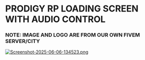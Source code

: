 # PRODIGY RP LOADING SCREEN WITH AUDIO CONTROL

### NOTE: IMAGE AND LOGO ARE FROM OUR OWN FIVEM SERVER/CITY

[![Screenshot-2025-06-06-134523.png](https://i.postimg.cc/ydjGCqhw/Screenshot-2025-06-06-134523.png)](https://postimg.cc/JDyxj22q)
